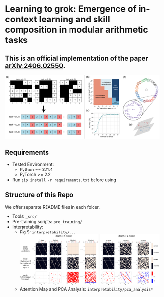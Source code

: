 # Learning to grok: Emergence of in-context learning and skill composition in modular arithmetic tasks

## This is an official implementation of the paper [arXiv:2406.02550](https://arxiv.org/abs/2406.02550).

![Main Result](assets/fig1.png)

## Requirements

- Tested Environment:
  - Python == 3.11.4
  - PyTorch >= 2.2
- Run ```pip install -r requirements.txt``` before using


## Structure of this Repo
We offer separate README files in each folder.
- Tools: ```_src/```
- Pre-training scripts: ```pre_training/```
- Interpretability:
  - Fig 5: ```interpretability/...``` ![Fig 5](assets/fig5.png)
  - Attention Map and PCA Analysis: ```interpretability/pca_analysis*```
